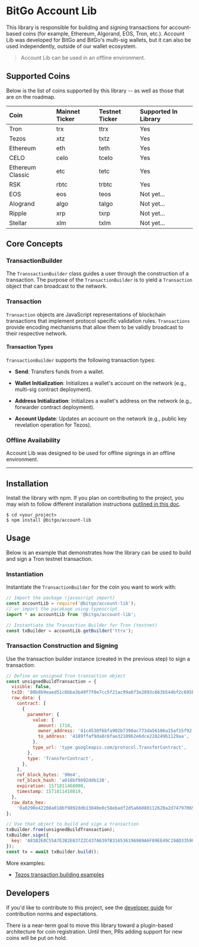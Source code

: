 # BitGo Account Lib

This library is responsible for building and signing transactions for
account-based coins (for example, Ethereum, Algorand, EOS, Tron, etc.). Account
Lib was developed for BitGo and BitGo's multi-sig wallets, but it can also be
used independently, outside of our wallet ecosystem.

> Account Lib can be used in an offline environment.

## Supported Coins

Below is the list of coins supported by this library -- as well as those that
are on the roadmap.

| Coin             | Mainnet Ticker | Testnet Ticker | Supported In Library |
| :--------------- | :------------- | :------------- | :------------------- |
| Tron             | trx            | ttrx           | Yes                  |
| Tezos            | xtz            | txtz           | Yes                  |
| Ethereum         | eth            | teth           | Yes                  |
| CELO             | celo           | tcelo          | Yes                  |
| Ethereum Classic | etc            | tetc           | Yes                  |
| RSK              | rbtc           | trbtc          | Yes                  |
| EOS              | eos            | teos           | Not yet...           |
| Alogrand         | algo           | talgo          | Not yet...           |
| Ripple           | xrp            | txrp           | Not yet...           |
| Stellar          | xlm            | txlm           | Not yet...           |

## Core Concepts

### TransactionBuilder

The `TranssactionBuilder` class guides a user through the construction of a
transaction. The purpose of the `TransactionBuilder` is to yield a `Transaction`
object that can broadcast to the network.

### Transaction

`Transaction` objects are JavaScript representations of blockchain transactions
that implement protocol specific validation rules. `Transactions` provide
encoding mechanisms that allow them to be validly broadcast to their respective
network.

#### Transaction Types

`TransactionBuilder` supports the following transaction types:

- **Send**: Transfers funds from a wallet.

- **Wallet Initialization**: Initializes a wallet's account on the network
  (e.g., multi-sig contract deployment).

- **Address Initialization**: Initializes a wallet's address on the network
  (e.g., forwarder contract deployment).

- **Account Update**: Updates an account on the network (e.g., public key
  revelation operation for Tezos).

### Offline Availability

Account Lib was designed to be used for offline signings in an offline
environment.

---

## Installation

Install the library with npm. If you plan on contributing to the project, you
may wish to follow different installation instructions
[outlined in this doc](DEVELOPER.md).

```
$ cd <your_project>
$ npm install @bitgo/account-lib
```

## Usage

Below is an example that demonstrates how the library can be used to build and
sign a Tron testnet transaction.

### Instantiation

Instantiate the `TransactionBuilder` for the coin you want to work with:

```javascript
// Import the package (javascript import)
const accountLib = require('@bitgo/account-lib');
// or import the pacakage using typescript
import * as accountLib from '@bitgo/account-lib';

// Instantiate the Transaction Builder for Tron (testnet)
const txBuilder = accountLib.getBuilder('ttrx');
```

### Transaction Construction and Signing

Use the transaction builder instance (created in the previous step) to sign a
transaction:

```javascript
// Define an unsigned Tron transaction object
const unsignedBuildTransaction = {
  visible: false,
  txID: '80b8b9eaed51c8bba3b49f7f0e7cc5f21ac99a6f3e2893c663b544bf2c695b1d',
  raw_data: {
    contract: [
      {
        parameter: {
          value: {
            amount: 1718,
            owner_address: '41c4530f6bfa902b7398ac773da56106a15af15f92',
            to_address: '4189ffaf9da8c6fae32189b2e6dce228249b1129aa',
          },
          type_url: 'type.googleapis.com/protocol.TransferContract',
        },
        type: 'TransferContract',
      },
    ],
    ref_block_bytes: '90e4',
    ref_block_hash: 'a018bf9892ddb138',
    expiration: 1571811468000,
    timestamp: 1571811410819,
  },
  raw_data_hex:
    '0a0290e42208a018bf9892ddb13840e0c58ebadf2d5a66080112620a2d747970652e676f6f676c65617069732e636f6d2f70726f746f636f6c2e5472616e73666572436f6e747261637412310a1541c4530f6bfa902b7398ac773da56106a15af15f9212154189ffaf9da8c6fae32189b2e6dce228249b1129aa18b60d7083878bbadf2d',
};

// Use that object to build and sign a transaction
txBuilder.from(unsignedBuildTransaction);
txBuilder.sign({
  key: 'A81B2E0C55A7E2B2E837ZZC437A6397B316536196989A6F09EE49C19AD33590W',
});
const tx = await txBuilder.build();
```

More examples:

- [Tezos transaction building examples](https://github.com/BitGo/bitgo-account-lib/blob/master/test/unit/coin/xtz/transactionBuilder.ts)

## Developers

If you'd like to contribute to this project, see the
[developer guide](DEVELOPER.md) for contribution norms and expectations.

There is a near-term goal to move this library toward a plugin-based
architecture for coin registration. Until then, PRs adding support for new coins
will be put on hold.
